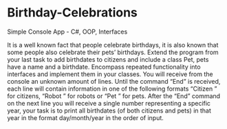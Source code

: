 # Birthday-Celebrations
Simple Console App - C#, OOP, Interfaces

It is a well known fact that people celebrate birthdays, it is also known that some people also celebrate their pets’ birthdays. Extend the program from your last task to add birthdates to citizens and include a class Pet, pets have a name and a birthdate. Encompass repeated functionality into interfaces and implement them in your classes. 
You will receive from the console an unknown amount of lines. Until the command “End” is received, each line will contain information in one of the following formats “Citizen <name> <age> <id> <birthdate>” for citizens, “Robot <model> <id>” for robots or “Pet <name> <birthdate>” for pets. After the “End” command on the next line you will receive a single number representing a specific year, your task is to print all birthdates (of both citizens and pets) in that year in the format day/month/year in the order of input.
  


